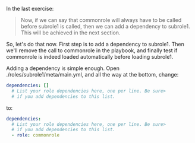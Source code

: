 In the last exercise:
> Now, if we can say that commonrole will always have to be called before subrole1 is called, then we can add a dependency to 
subrole1. This will be achieved in the next section.

So, let's do that now.
First step is to add a dependency to subrole1. Then we'll remove the call to commonrole in the playbook, and finally test if 
commonrole is indeed loaded automatically before loading subrole1. 

Adding a dependency is simple enough. Open ./roles/subrole1/meta/main.yml, and all the way at the bottom, change:
```yml
dependencies: []
  # List your role dependencies here, one per line. Be sure>
  # if you add dependencies to this list.
```
to:
```yml
dependencies:
  # List your role dependencies here, one per line. Be sure>
  # if you add dependencies to this list.
  - role: commonrole
```
